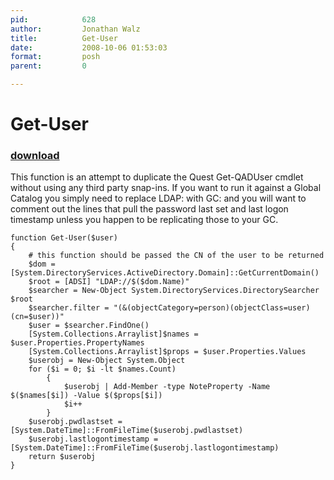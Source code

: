 ```yaml
---
pid:            628
author:         Jonathan Walz
title:          Get-User
date:           2008-10-06 01:53:03
format:         posh
parent:         0

---
```


# Get-User

### [download](Scripts\628.ps1)

This function is an attempt to duplicate the Quest Get-QADUser cmdlet without using any third party snap-ins. If you want to run it against a Global Catalog you simply need to replace LDAP: with GC: and you will want to comment out the lines that pull the password last set and last logon timestamp unless you happen to be replicating those to your GC.

```posh
function Get-User($user)
{
	# this function should be passed the CN of the user to be returned
	$dom = [System.DirectoryServices.ActiveDirectory.Domain]::GetCurrentDomain() 
	$root = [ADSI] "LDAP://$($dom.Name)"
	$searcher = New-Object System.DirectoryServices.DirectorySearcher $root
	$searcher.filter = "(&(objectCategory=person)(objectClass=user)(cn=$user))"
	$user = $searcher.FindOne()
	[System.Collections.Arraylist]$names = $user.Properties.PropertyNames
	[System.Collections.Arraylist]$props = $user.Properties.Values
	$userobj = New-Object System.Object
	for ($i = 0; $i -lt $names.Count)
		{
			$userobj | Add-Member -type NoteProperty -Name $($names[$i]) -Value $($props[$i])
			$i++
		}
	$userobj.pwdlastset = [System.DateTime]::FromFileTime($userobj.pwdlastset)
	$userobj.lastlogontimestamp = [System.DateTime]::FromFileTime($userobj.lastlogontimestamp)
	return $userobj
}
```

